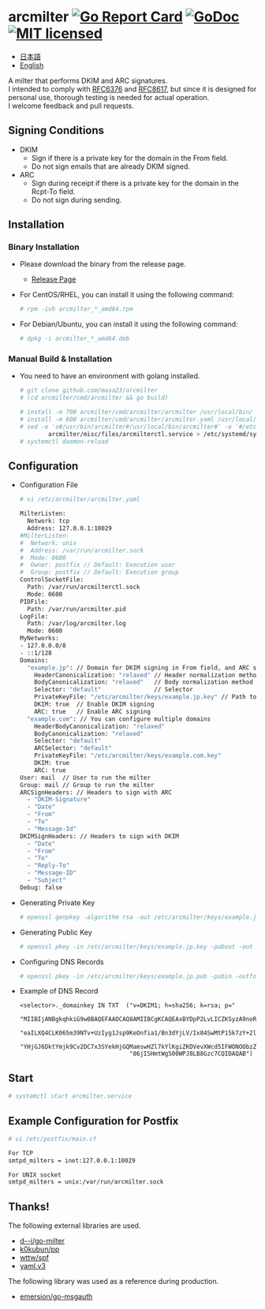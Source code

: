 # arcmilter [![Go Report Card](https://goreportcard.com/badge/github.com/masa23/arcmilter)](https://goreportcard.com/report/github.com/masa23/arcmilter) [![GoDoc](https://godoc.org/github.com/masa23/arcmilter?status.svg)](https://godoc.org/github.com/masa23/arcmilter) [![MIT licensed](https://img.shields.io/badge/license-MIT-blue.svg)](https://raw.githubusercontent.com/masa23/arcmilter/main/LICENSE)

* [日本語](README.ja.md)
* [English](README.md)

A milter that performs DKIM and ARC signatures.  
I intended to comply with [RFC6376](https://datatracker.ietf.org/doc/html/rfc6376) and [RFC8617](https://datatracker.ietf.org/doc/html/rfc8617), but since it is designed for personal use, thorough testing is needed for actual operation.  
I welcome feedback and pull requests.

## Signing Conditions

* DKIM
  * Sign if there is a private key for the domain in the From field.
  * Do not sign emails that are already DKIM signed.
* ARC
  * Sign during receipt if there is a private key for the domain in the Rcpt-To field.
  * Do not sign during sending.

## Installation

### Binary Installation

* Please download the binary from the release page.
  * [Release Page](https://github.com/masa23/arcmilter/releases/latest/)

* For CentOS/RHEL, you can install it using the following command:
  ``` bash
  # rpm -ivh arcmilter_*_amd64.rpm
  ```
* For Debian/Ubuntu, you can install it using the following command:
  ``` bash
  # dpkg -i arcmilter_*_amd64.deb
  ```

### Manual Build & Installation

* You need to have an environment with golang installed.
  ``` bash
  # git clone github.com/masa23/arcmilter
  # (cd arcmilter/cmd/arcmilter && go build)

  # install -m 700 arcmilter/cmd/arcmilter/arcmilter /usr/local/bin/
  # install -m 600 arcmilter/cmd/arcmilter/arcmilter.yaml /usr/local/etc/arcmilter.yaml
  # sed -e 's#/usr/bin/arcmilter#/usr/local/bin/arcmilter#' -e '#/etc/arcmilter.yaml#/usr/local/etc/arcmilter/arcmilter.yaml#' \
          arcmilter/misc/files/arcmilterctl.service > /etc/systemd/system/arcmilterctl.service
  # systemctl daemon-reload
  ```

## Configuration

* Configuration File
  ``` bash
  # vi /etc/arcmilter/arcmilter.yaml

  MilterListen:
    Network: tcp
    Address: 127.0.0.1:10029
  #MilterListen:
  #  Network: unix
  #  Address: /var/run/arcmilter.sock
  #  Mode: 0600
  #  Owner: postfix // Default: Execution user
  #  Group: postfix // Default: Execution group
  ControlSocketFile:
    Path: /var/run/arcmilterctl.sock
    Mode: 0600
  PIDFile:
    Path: /var/run/arcmilter.pid
  LogFile:
    Path: /var/log/arcmilter.log
    Mode: 0600
  MyNetworks:
  - 127.0.0.0/8
  - ::1/128
  Domains:
    "example.jp": // Domain for DKIM signing in From field, and ARC signing in Rcpt-To field
      HeaderCanonicalization: "relaxed" // Header normalization method
      BodyCanonicalization: "relaxed"   // Body normalization method
      Selector: "default"               // Selector
      PrivateKeyFile: "/etc/arcmilter/keys/example.jp.key" // Path to private key
      DKIM: true  // Enable DKIM signing
      ARC: true   // Enable ARC signing
    "example.com": // You can configure multiple domains
      HeaderBodyCanonicalization: "relaxed"
      BodyCanonicalization: "relaxed"
      Selector: "default"
      ARCSelector: "default"
      PrivateKeyFile: "/etc/arcmilter/keys/example.com.key"
      DKIM: true
      ARC: true
  User: mail  // User to run the milter
  Group: mail // Group to run the milter
  ARCSignHeaders: // Headers to sign with ARC
    - "DKIM-Signature"
    - "Date"
    - "From"
    - "To"
    - "Message-Id"
  DKIMSignHeaders: // Headers to sign with DKIM
    - "Date"
    - "From"
    - "To"
    - "Reply-To"
    - "Message-ID"
    - "Subject"
  Debug: false
  ```

* Generating Private Key
  ``` bash
  # openssl genpkey -algorithm rsa -out /etc/arcmilter/keys/example.jp.key -pkeyopt rsa_keygen_bits:2048
  ```

* Generating Public Key
  ``` bash
  # openssl pkey -in /etc/arcmilter/keys/example.jp.key -pubout -out /etc/arcmilter/keys/example.jp.pub
  ```

* Configuring DNS Records
  ``` bash
  # openssl pkey -in /etc/arcmilter/keys/example.jp.pub -pubin -outform DER | openssl base64 -A | tr -d '\n' | fold -w 120 | sed -e 's/^/"/g' -e 's/$/"/g'
  ```

* Example of DNS Record
  ``` zonefile
  <selector>._domainkey IN TXT  ("v=DKIM1; h=sha256; k=rsa; p="
                                 "MIIBIjANBgkqhkiG9w0BAQEFAAOCAQ8AMIIBCgKCAQEAxBYDpP2LvLICZKSyzA9noR39zm8FGi2F2f83zldwvxyqaKgnmJ0sNsx86zfcbF1JosTLVXdyPE/u"
                                 "eaILXQ4CLK065m39NTv+UzIyg1Jsp9KeOnfia1/Bn3dYjLV/Ix84SwMtP15k7zY+2l4or38/uyhTGFpLF/bET2LlP8eBxXHtg6t1A798qR4/ZGVauKCDkbye"
                                 "YHjGJ6DktYmjk9Cv2DC7x3SYekHjGQMamswHZl7kYlKgiZKDVevXWcd5IFWONOObzZdgO2boDf/wrqS1eA0BFstbTRdENj1tH573pku3vrOPfJF123E8h6ii"
                                 "86jISHmtWg500WPJ8LB8Gzc7CQIDAQAB")
  ```

## Start

``` bash
# systemctl start arcmilter.service
```

## Example Configuration for Postfix

``` bash
# vi /etc/postfix/main.cf

For TCP
smtpd_milters = inet:127.0.0.1:10029

For UNIX socket
smtpd_milters = unix:/var/run/arcmilter.sock
```

## Thanks!

The following external libraries are used.

  * [d--j/go-milter](https://github.com/d--j/go-milter)
  * [k0kubun/pp](https://github.com/k0kubun/pp)
  * [wttw/spf](https://github.com/wttw/spf)
  * [yaml.v3](https://gopkg.in/yaml.v3)

The following library was used as a reference during production.

  * [emersion/go-msgauth](https://github.com/emersion/go-msgauth/)
